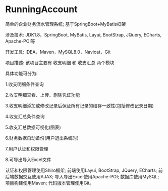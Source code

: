 # RunningAccount
简单的企业财务流水管理系统; 基于SpringBoot+MyBatis框架

涉及技术: JDK1.8，SpringBoot, MyBatis, Layui, BootStrap, JQuery, ECharts, Apache-POI等

开发工具: IDEA，Maven，MySQL8.0，Navicat，Git

项目描述: 该项目主要有 收支明细 和 收支汇总 两个模块

具体功能可分为:

1.收支明细条件查询

2.收支明细查看、上传、删除凭证功能

3.收支明细添加或修改记录后保证所有记录的结存一致性(包括修改记录日期)

4.收支汇总条件查询

5.收支汇总数据可视化(图表)

6.财务数据自动备份(用户退出系统时)

7.用户认证和权限管理

8.可导出导入Excel文件

认证和权限管理使用Shiro框架; 前端使用Layui, BootStrap, JQuery, ECharts; 前后端数据交互使用AJAX; 导入导出Excel使用Apache-POI; 数据库使用MySQL; 项目构建使用Maven; 代码版本管理使用Git。
